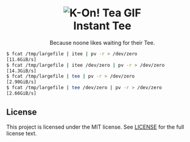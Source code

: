 <h1 align="center">
  <img src="http://i.imgur.com/1KDSE7T.gif" alt="K-On! Tea GIF"/><br>
  Instant Tee
</h1>
<p align="center">Because noone likes waiting for their Tee.</p>

```bash
$ fcat /tmp/largefile | itee | pv -r > /dev/zero
[11.6GiB/s]
$ fcat /tmp/largefile | itee /dev/zero | pv -r > /dev/zero
[14.3GiB/s]
$ fcat /tmp/largefile | tee | pv -r > /dev/zero
[2.90GiB/s]
$ fcat /tmp/largefile | tee /dev/zero | pv -r > /dev/zero
[2.66GiB/s]
```

<h2>License</h2>
This project is licensed under the MIT license. See <a href="https://github.com/ArniDagur/InstantTee/blob/master/LICENSE">LICENSE</a> for the full license text.
